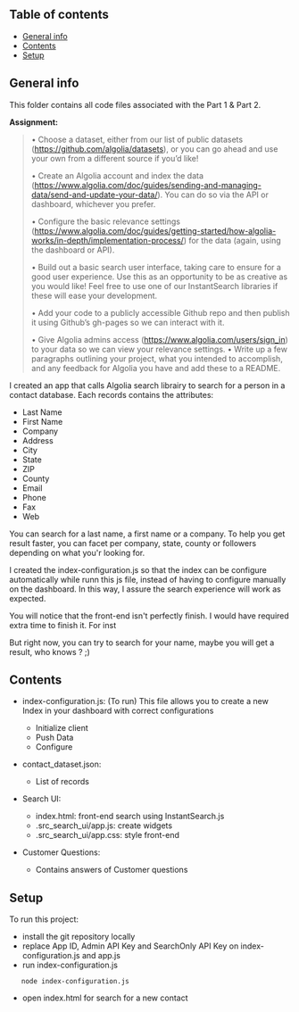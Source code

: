 ## Table of contents
* [General info](#general-info)
* [Contents](#Contents)
* [Setup](#setup)

## General info
This folder contains all code files associated with the Part 1 & Part 2.

**Assignment:**   
> • Choose a dataset, either from our list of public datasets (https://github.com/algolia/datasets), or you can go ahead and use your own from a different source if you’d like!
>
> • Create an Algolia account and index the data (https://www.algolia.com/doc/guides/sending-and-managing-data/send-and-update-your-data/). You can do so via the API or dashboard, whichever you prefer.
>
> • Configure the basic relevance settings (https://www.algolia.com/doc/guides/getting-started/how-algolia-works/in-depth/implementation-process/) for the data (again, using the dashboard or API).
>
> • Build out a basic search user interface, taking care to ensure for a good user experience. Use this as an opportunity to be as creative as you would like! Feel free to use one of our InstantSearch libraries if these will ease your development.
>
> • Add your code to a publicly accessible Github repo and then publish it using Github’s gh-pages so we can interact with it.
>
> • Give Algolia admins access (https://www.algolia.com/users/sign_in) to your data so we can view your relevance settings.
> • Write up a few paragraphs outlining your project, what you intended to accomplish, and any feedback for Algolia you have and add these to a README.



I created an app that calls Algolia search librairy to search for a person in a contact database. 
Each records contains the attributes:
- Last Name
- First Name
- Company
- Address
- City
- State
- ZIP
- County
- Email
- Phone
- Fax
- Web

You can search for a last name, a first name or a company.
To help you get result faster, you can facet per company, state, county or followers depending on what you'r looking for.

I created the index-configuration.js so that the index can be configure automatically while runn this js file, instead of having to configure manually on the dashboard. In this way, I assure the search experience will work as expected.

You will notice that the front-end isn't perfectly finish. I would have required extra time to finish it. For inst

But right now, you can try to search for your name, maybe you will get a result, who knows ? ;)

## Contents
- index-configuration.js: (To run)
    This file allows you to create a new Index in your dashboard with correct configurations
  - Initialize client
  - Push Data 
  - Configure


- contact_dataset.json:
  - List of records       

- Search UI: 
    - index.html: front-end search using InstantSearch.js
    - .src_search_ui/app.js: create widgets
    - .src_search_ui/app.css: style front-end

- Customer Questions:
    - Contains answers of Customer questions


## Setup
To run this project:    
- install the git repository locally   
- replace App ID, Admin API Key and SearchOnly API Key on index-configuration.js and app.js
- run index-configuration.js
 ```
    node index-configuration.js
 ```
 
- open index.html for search for a new contact
